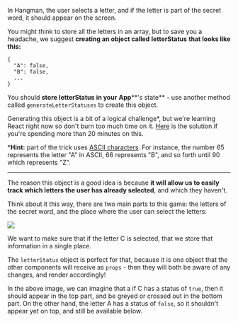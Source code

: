 
In Hangman, the user selects a letter, and if the letter is part of the secret word, it should appear on the screen.

  

You might think to store all the letters in an array, but to save you a headache, we suggest **creating an object called** **letterStatus** **that looks like this:**

  
```
{  
  "A": false,
  "B": false,
  ...
}
```
  

You should **store** **letterStatus** **in your** **App****'s state** - use another method called `generateLetterStatuses` to create this object.

  

Generating this object is a bit of a logical challenge*, but we're learning React right now so don't burn too much time on it. [Here](https://codepen.io/ElevationPen/pen/dLgErj?editors=0010) is the solution if you're spending more than 20 minutes on this.

  

***Hint:** part of the trick uses [ASCII characters](https://www.asciitable.com/). For instance, the number 65 represents the letter "A" in ASCII, 66 represents "B", and so forth until 90 which represents "Z".

  

***

  

The reason this object is a good idea is because **it will allow us to easily track which letters the user has already selected**, and which they haven't.

  

Think about it this way, there are two main parts to this game: the letters of the secret word, and the place where the user can select the letters:

![](.guides/img/lesson-2.png)

We want to make sure that if the letter C is selected, that we store that information in a single place.

  

The `letterStatus` object is perfect for that, because it is one object that the other components will receive as `props` - then they will both be aware of any changes, and render accordingly!

  

In the above image, we can imagine that a if C has a status of `true`, then it should appear in the top part, and be greyed or crossed out in the bottom part. On the other hand, the letter A has a status of `false`, so it shouldn't appear yet on top, and still be available below.
